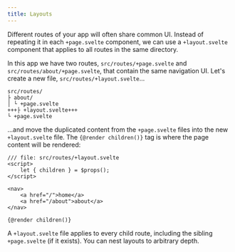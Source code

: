 ```yaml
---
title: Layouts
---
```


Different routes of your app will often share common UI. Instead of repeating it in each `+page.svelte` component, we can use a `+layout.svelte` component that applies to all routes in the same directory.

In this app we have two routes, `src/routes/+page.svelte` and `src/routes/about/+page.svelte`, that contain the same navigation UI. Let's create a new file, `src/routes/+layout.svelte`...

```
src/routes/
├ about/
│ └ +page.svelte
+++├ +layout.svelte+++
└ +page.svelte
```

...and move the duplicated content from the `+page.svelte` files into the new `+layout.svelte` file. The `{@render children()}` tag is where the page content will be rendered:

```svelte
/// file: src/routes/+layout.svelte
<script>
	let { children } = $props();
</script>

<nav>
	<a href="/">home</a>
	<a href="/about">about</a>
</nav>

{@render children()}
```

A `+layout.svelte` file applies to every child route, including the sibling `+page.svelte` (if it exists). You can nest layouts to arbitrary depth.
